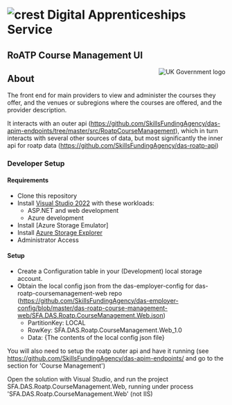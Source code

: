 # ![crest](https://assets.publishing.service.gov.uk/government/assets/crests/org_crest_27px-916806dcf065e7273830577de490d5c7c42f36ddec83e907efe62086785f24fb.png) Digital Apprenticeships Service

##  RoATP Course Management UI

<img src="https://avatars.githubusercontent.com/u/9841374?s=200&v=4" align="right" alt="UK Government logo">


## About

The front end for main providers to view and administer the courses they offer, and the venues or subregions where the courses are offered, and the provider description.

It interacts with an outer api (https://github.com/SkillsFundingAgency/das-apim-endpoints/tree/master/src/RoatpCourseManagement), which in turn interacts with several other sources of data, but most significantly the inner api for roatp data (https://github.com/SkillsFundingAgency/das-roatp-api)


### Developer Setup

#### Requirements
- Clone this repository
- Install [Visual Studio 2022](https://www.visualstudio.com/downloads/) with these workloads:
    - ASP.NET and web development
    - Azure development
- Install [Azure Storage Emulator]
- Install [Azure Storage Explorer](http://storageexplorer.com/)
- Administrator Access

#### Setup

- Create a Configuration table in your (Development) local storage account.
- Obtain the local config json from the das-employer-config for das-roatp-coursemanagement-web repo (https://github.com/SkillsFundingAgency/das-employer-config/blob/master/das-roatp-course-management-web/SFA.DAS.Roatp.CourseManagement.Web.json) 
  - PartitionKey: LOCAL
  - RowKey: SFA.DAS.Roatp.CourseManagement.Web_1.0
  - Data: {The contents of the local config json file}
  
You will also need to setup the roatp outer api and have it running (see https://github.com/SkillsFundingAgency/das-apim-endpoints/ and go to the section for 'Course Management')

Open the solution with Visual Studio, and run the project SFA.DAS.Roatp.CourseManagement.Web, running under process 'SFA.DAS.Roatp.CourseManagement.Web' (not IIS)


  